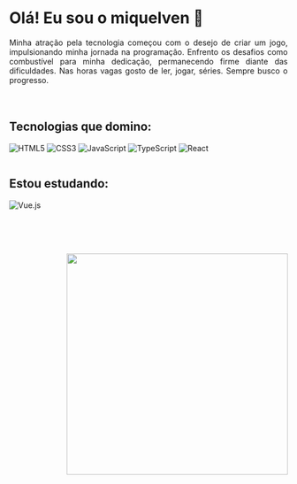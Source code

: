 # Olá! Eu sou o miquelven 🙂

<div align='justify'>
  Minha atração pela tecnologia começou com o desejo de criar um jogo, impulsionando minha jornada na programação. Enfrento os desafios como combustível para minha dedicação, permanecendo firme diante das dificuldades. Nas horas vagas gosto de ler, jogar, séries. Sempre busco o progresso.
</div> </br> </br>
<div style='display:inline-block'>
  
## Tecnologias que domino:
  
  ![HTML5](https://img.shields.io/badge/html5-%23E34F26.svg?style=for-the-badge&logo=html5&logoColor=white)
  ![CSS3](https://img.shields.io/badge/css3-%231572B6.svg?style=for-the-badge&logo=css3&logoColor=white)
  ![JavaScript](https://img.shields.io/badge/javascript-%23323330.svg?style=for-the-badge&logo=javascript&logoColor=%23F7DF1E)
  ![TypeScript](https://img.shields.io/badge/typescript-%23007ACC.svg?style=for-the-badge&logo=typescript&logoColor=white)
  ![React](https://img.shields.io/badge/react-%2320232a.svg?style=for-the-badge&logo=react&logoColor=%2361DAFB)
</div> </br>

## Estou estudando:

![Vue.js](https://img.shields.io/badge/vuejs-%2335495e.svg?style=for-the-badge&logo=vuedotjs&logoColor=%234FC08D)

</br> </br> </br>

  <img align='right' width='400rem' src='https://github-readme-stats.vercel.app/api/top-langs/?username=miquelven&layout=compact&theme=dracula'>


